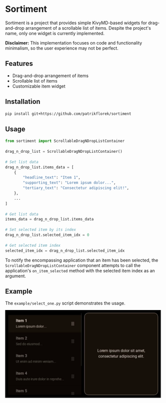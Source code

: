 # Sortiment

Sortiment is a project that provides simple KivyMD-based widgets for drag-and-drop arrangement of a scrollable list of items. Despite the project's name, only one widget is currently implemented.

**Disclaimer:** This implementation focuses on code and functionality minimalism, so the user experience may not be perfect.

## Features

- Drag-and-drop arrangement of items
- Scrollable list of items
- Customizable item widget

## Installation

```bash
pip install git+https://github.com/patrikflorek/sortiment
```

## Usage

```python
from sortiment import ScrollableDragNDropListContainer

drag_n_drop_list = ScrollableDragNDropListContainer()

# Set list data
drag_n_drop_list.items_data = [
    {
        "headline_text": "Item 1",
        "supporting_text": "Lorem ipsum dolor...",
        "tertiary_text": "Consectetur adipiscing elit!",
    },
    ...
]

# Get list data
items_data = drag_n_drop_list.items_data

# Set selected item by its index
drag_n_drop_list.selected_item_idx = 0

# Get selected item index
selected_item_idx = drag_n_drop_list.selected_item_idx
```

To notify the encompassing application that an item has been selected, the `ScrollableDragNDropListContainer` component attempts to call the application's `on_item_selected` method with the selected item index as an argument.

## Example

The `example/select_one.py` script demonstrates the usage.


<!-- [![Watch the video](https://raw.githubusercontent.com/patrikflorek/sortiment/master/examples/select_one_example_screenshot.png)](https://raw.githubusercontent.com/patrikflorek/sortiment/main/select_one_example.mp4) -->

[![Watch the video](examples/select_one_example_screenshot.png)](examples/select_one_example.mp4)